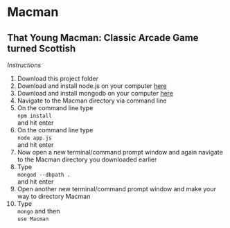 Macman
======

That Young Macman: Classic Arcade Game turned Scottish
------------------------------------------------------

*Instructions*

1)  Download this project folder  
2)  Download and install node.js on your computer [here](http://nodejs.org/download/)  
3)  Download and install mongodb on your computer [here](https://www.mongodb.org/downloads)  
4)  Navigate to the Macman directory via command line    
5)  On the command line type  
<code>npm install</code>  
and hit enter  
6)  On the command line type  
<code>node app.js</code>  
and hit enter  
7)  Now open a new terminal/command prompt window and again navigate to the Macman directory you downloaded earlier  
8)  Type  
<code>mongod --dbpath .</code>   
and hit enter  
9)  Open another new terminal/command prompt window and make your way to directory Macman  
10)  Type  
<code>mongo</code> and then  
<code>use Macman</code>


